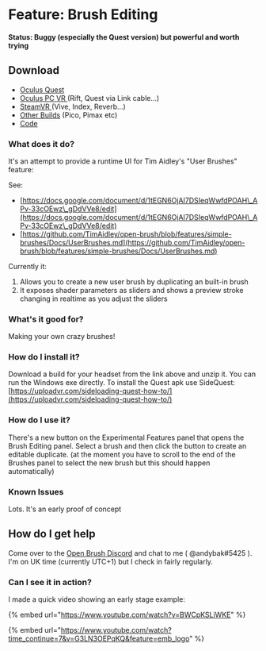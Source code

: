 # Feature: Brush Editing

#### Status: Buggy (especially the Quest version) but powerful and worth trying

## Download

* [Oculus Quest](https://nightly.link/Icosa-Foundation/open-brush/workflows/build/features%2Fbrush-editing/Oculus%20Quest.zip)
* [Oculus PC VR ](https://nightly.link/Icosa-Foundation/open-brush/workflows/build/features%2Fbrush-editing/Windows%20Rift.zip)(Rift, Quest via Link cable...)
* [SteamVR ](https://nightly.link/Icosa-Foundation/open-brush/workflows/build/features%2Fbrush-editing/Windows%20OpenXR.zip)(Vive, Index, Reverb...)
* [Other Builds](https://nightly.link/Icosa-Foundation/open-brush/workflows/build/features%2Fbrush-editing) (Pico, Pimax etc)
* [Code](https://github.com/Icosa-Foundation/open-brush/tree/features/brush-editing)

### What does it do?

It's an attempt to provide a runtime UI for Tim Aidley's "User Brushes" feature:

See:

* [https://docs.google.com/document/d/1tEGN6OjAI7DSIeqWwfdPOAH\_APv-33cOEwz\_gDdVVe8/edit](https://docs.google.com/document/d/1tEGN6OjAI7DSIeqWwfdPOAH\_APv-33cOEwz\_gDdVVe8/edit)
* [https://github.com/TimAidley/open-brush/blob/features/simple-brushes/Docs/UserBrushes.md](https://github.com/TimAidley/open-brush/blob/features/simple-brushes/Docs/UserBrushes.md)

Currently it:

1. Allows you to create a new user brush by duplicating an built-in brush
2. It exposes shader parameters as sliders and shows a preview stroke changing in realtime as you adjust the sliders

### What's it good for?

Making your own crazy brushes!

### How do I install it?

Download a build for your headset from the link above and unzip it. You can run the Windows exe directly. To install the Quest apk use SideQuest: [https://uploadvr.com/sideloading-quest-how-to/](https://uploadvr.com/sideloading-quest-how-to/)

### How do I use it?

There's a new button on the Experimental Features panel that opens the Brush Editing panel. Select a brush and then click the button to create an editable duplicate. (at the moment you have to scroll to the end of the Brushes panel to select the new brush but this should happen automatically)

### Known Issues

Lots. It's an early proof of concept

## How do I get help

Come over to the [Open Brush Discord](https://discord.com/invite/fS69VdFXpk) and chat to me ( @andybak#5425 ). I'm on UK time (currently UTC+1) but I check in fairly regularly.

### Can I see it in action?

I made a quick video showing an early stage example:

{% embed url="https://www.youtube.com/watch?v=BWCpKSLiWKE" %}

{% embed url="https://www.youtube.com/watch?time_continue=7&v=G3LN3OEPqKQ&feature=emb_logo" %}
